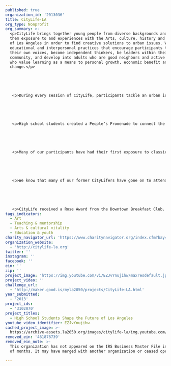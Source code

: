 ```yaml
---
published: true
organization_id: '2013036'
title: CityLife-LA
org_type: Nonprofit
org_summary: >-
  <p>CityLife brings together young people from diverse backgrounds and offers
  them exposure to and experiences with the Arts, culture, history and politics
  of Los Angeles in order to find creative solutions to urban issues. We promote
  educational and interpersonal practices that encourage participants to find
  their own voices, become independent thinkers, be leaders within their
  community, and develop into adults who are good neighbors and active citizens
  who value learning as a means to personal growth, economic benefit and social
  change.</p>
   
   
   
   
   
   <p>During every session of CityLife, participants tackle an urban issue and propose solutions to those challenges. Middle school students have designed an urban park, created public art for a redevelopment district, proposed an “Alley District” in Downtown, designed possible replacements for the 6th Street Bridge across the Los Angeles River. In addition, they wrote “The Sacred Spaces of Wilshire Boulevard, a Guide for Kids, by Kids,” published jointly by CityLife and the Los Angeles Conservancy, and remains on the Conservancy website (http://www.curatingthecity.org/sacred_spaces_kids.pdf). This project, funded by a grant from the History Channel, was a finalist for an award, which allowed us to take two participants to Washington, DC, where, among other adventures, they got to meet with staffers of Senator Feinstein and watch a debate on the Senate floor.</p>
   
   
   
   
   
   <p>High school students created a People’s Promenade to connect the residential community of the William Mead Project with the Cornfield. This project was featured in an exhibit, RETHINK LA, Perspectives on a Future City, in 2011 at the A + D Museum. Students at Lincoln High created a brochure, Exploring the Centennial, using the school’s Centennial Celebration as the impetus to identify and propose projects that would improve the campus.</p>
   
   
   
   
   
   <p>Many of our participants have had their first exposure to classical music and have brought their entire families on CityLife outings to the Hollywood Bowl, also a first for them. Families have attended CityLife activities at MOCA, again often for the first time. And all have experienced broadening their horizons by exploring neighborhoods outside of their own, often for the first time. They have learned to examine evidence, explore issues from different perspectives, ask questions and develop opinions.</p>
   
   
   
   
   
   <p>We know that many of our former CityLifers have gone on to attend and complete college and are starting out in careers in education, the arts, web design and marketing. One is currently working on the CityLife staff; another is designing our website; two others are beginning to help with fundraising. </p>
   
   
   
   
   
   <p>CityLife received a Rose Award from the Downtown Breakfast Club. And student projects have been featured in articles in the Los Angeles Downtown News and the Los Angeles Times.</p>
tags_indicators:
  - Art
  - Teaching & mentorship
  - Arts & cultural vitality
  - Education & youth
charity_navigator_url: 'https://www.charitynavigator.org/index.cfm?bay=search.profile&ein=461878739'
organization_website:
  - 'http://citylife-la.org'
twitter: ''
instagram: ''
facebook: ''
ein: ''
zip: ''
project_image: 'https://img.youtube.com/vi/EZJvYnujihw/maxresdefault.jpg'
project_video: ''
challenge_url:
  - 'http://maker.good.is/myla2050/projects/CityLife-LA.html'
year_submitted:
  - '2013'
project_ids:
  - '3102070'
project_titles:
  - High School Students Shape the Future of Los Angeles
youtube_video_identifier: EZJvYnujihw
cached_project_image: >-
  https://archive-assets.la2050.org/images/citylife-la/img.youtube.com/vi/EZJvYnujihw/maxresdefault.jpg
removed_ein: '461878739'
removed_ein_note: >-
  This organization has not appeared on the IRS Business Master File in a number
  of months. It may have merged with another organization or ceased operations.

---
```

